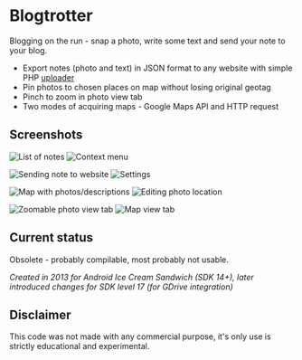 # Blogtrotter

Blogging on the run - snap a photo, write some text and send your note to your blog. 

 * Export notes (photo and text) in JSON format to any website with simple PHP [uploader](https://github.com/AnimalRationale/noteuploader)
 * Pin photos to chosen places on map without losing original geotag
 * Pinch to zoom in photo view tab
 * Two modes of acquiring maps - Google Maps API and HTTP request
 

## Screenshots
![List of notes](http://appnode.pl/screenshots/Blogtrotter/Bt-Main.jpg)
![Context menu](http://appnode.pl/screenshots/Blogtrotter/Bt-ContextMenu.jpg)

![Sending note to website](http://appnode.pl/screenshots/Blogtrotter/Bt-SendToBlog.jpg)
![Settings](http://appnode.pl/screenshots/Blogtrotter/Bt-Settings.jpg)

![Map with photos/descriptions](http://appnode.pl/screenshots/Blogtrotter/Bt-BigMapSnippet.jpg)
![Editing photo location](http://appnode.pl/screenshots/Blogtrotter/Bt-BigMapEditLocation.jpg)

![Zoomable photo view tab](http://appnode.pl/screenshots/Blogtrotter/Bt-TabPhoto.jpg)
![Map view tab](http://appnode.pl/screenshots/Blogtrotter/Bt-TabMap.jpg)


## Current status
Obsolete - probably compilable, most probably not usable.

_Created in 2013 for Android Ice Cream Sandwich (SDK 14+), later introduced changes for SDK level 17 (for GDrive integration)_


## Disclaimer
This code was not made with any commercial purpose, it's only use is strictly educational and experimental.


